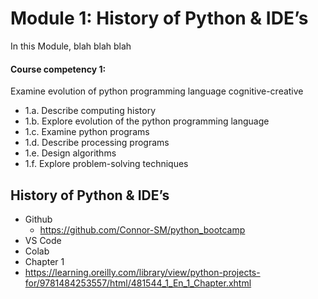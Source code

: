# Module 1: History of Python & IDE’s


In this Module,
blah blah blah

#### **Course competency 1:** 
Examine evolution of python programming language cognitive-creative 
 * 1.a. Describe computing history
 * 1.b. Explore evolution of the python programming language 
 * 1.c. Examine python programs 
 * 1.d. Describe processing programs 
 * 1.e. Design algorithms 
 * 1.f. Explore problem-solving techniques



## History of Python & IDE’s
 * Github
   * https://github.com/Connor-SM/python_bootcamp 
 * VS Code
 * Colab
 * Chapter 1
 * https://learning.oreilly.com/library/view/python-projects-for/9781484253557/html/481544_1_En_1_Chapter.xhtml 


   


